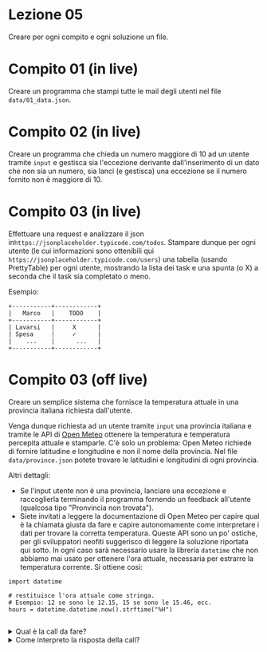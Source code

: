 # Lezione 05

Creare per ogni compito e ogni soluzione un file.

# Compito 01 (in live)

Creare un programma che stampi tutte le mail degli utenti nel file `data/01_data.json`.

# Compito 02 (in live)

Creare un programma che chieda un numero maggiore di 10 ad un utente tramite `input` e gestisca sia l'eccezione derivante dall'inserimento di un dato che non sia un numero, sia lanci (e gestisca) una eccezione se il numero fornito non è maggiore di 10. 

# Compito 03 (in live)

Effettuare una request e analizzare il json in`https://jsonplaceholder.typicode.com/todos`. Stampare dunque per ogni utente (le cui informazioni sono ottenibili qui `https://jsonplaceholder.typicode.com/users`) una tabella (usando PrettyTable) per ogni utente, mostrando la lista dei task e una spunta (o X) a seconda che il task sia completato o meno. 

Esempio: 

```
+-----------+------------+
|   Marco   |    TODO    |
+-----------+------------+
| Lavarsi   |     X      |
| Spesa     |     ✓      |
|    ...    |      ...   |
+-----------+------------+
```

# Compito 03 (off live)
Creare un semplice sistema che fornisce la temperatura attuale in una provincia italiana richiesta dall'utente. 

Venga dunque richiesta ad un utente tramite `input` una provincia italiana e tramite le API di [Open Meteo](https://open-meteo.com/en/docs) ottenere la temperatura e temperatura percepita attuale e stamparle. C'è solo un problema: Open Meteo richiede di fornire latitudine e longitudine e non il nome della provincia. Nel file `data/province.json` potete trovare le latitudini e longitudini di ogni provincia.

Altri dettagli:
- Se l'input utente non è una provincia, lanciare una eccezione e raccoglierla terminando il programma fornendo un feedback all'utente (qualcosa tipo "Pronvincia non trovata").
- Siete invitati a leggere la documentazione di Open Meteo per capire qual è la chiamata giusta da fare e capire autonomamente come interpretare i dati per trovare la corretta temperatura. Queste API sono un po' ostiche, per gli sviluppatori neofiti suggerisco di leggere la soluzione riportata qui sotto. In ogni caso sarà necessario usare la libreria `datetime` che non abbiamo mai usato per ottenere l'ora attuale, necessaria per estrarre la temperatura corrente. Si ottiene così:

```
import datetime

# restituisce l'ora attuale come stringa. 
# Esempio: 12 se sono le 12.15, 15 se sono le 15.46, ecc.
hours = datetime.datetime.now().strftime("%H")


```


<details> 
  <summary>Qual è la call da fare?</summary>
   L'URL da usare è il seguente: https://api.open-meteo.com/v1/forecast?&hourly=temperature_2m,apparent_temperature&timezone=Europe/Rome&latitude=X&longitude=Y con X e Y da prendere nel file province.json a seconda della provincia richiesta. 	
</details>
<details> 
  <summary>Come interpreto la risposta della call?</summary>
	   I dati utili per il nostro scopo si trovano nei campi `temperature_2m` e `apparent_temperature`. Queste sono due liste che contengono tutte le rilevazioni e previsioni di sei giorni totali a partire dalla mezzanotte del giorno corrente. Se ne deduce che la temperatura attuale sarà l'i-esimo elemento della lista, dove i è l'ora attuale. In altre parole, se sono le 12:15, la temperatura sarà il 12-esimo elemento della lista (quella delle ore 12:00). Usare la libreria datetime come descritto sopra per ottenere l'ora attuale e dunque impiegarla come indice negli array di `apparent_temperature` e `temperature_2m` per avere le temperature.
</details>

&nbsp;
